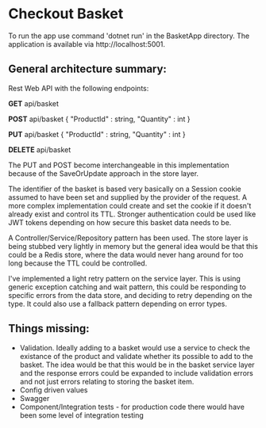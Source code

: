 # Checkout Basket

To run the app use command 'dotnet run' in the BasketApp directory.
The application is available via http://localhost:5001.

## General architecture summary:

Rest Web API with the following endpoints:

**GET** api/basket

**POST** api/basket 
{
 "ProductId" : string,
 "Quantity" : int
}

**PUT** api/basket
{
 "ProductId" : string,
 "Quantity" : int
}

**DELETE** api/basket


The PUT and POST become interchangeable in this implementation because of the SaveOrUpdate approach in the store layer.

The identifier of the basket is based very basically on a Session cookie assumed to have been set and supplied by the provider of the request.
A more complex implementation could create and set the cookie if it doesn't already exist and control its TTL. Stronger authentication could be 
used like JWT tokens depending on how secure this basket data needs to be.

A Controller/Service/Repository pattern has been used. The store layer is being stubbed very lightly in memory but the general idea would be that
this could be a Redis store, where the data would never hang around for too long because the TTL could be controlled.

I've implemented a light retry pattern on the service layer. This is using generic exception catching and wait pattern, this could be responding
to specific errors from the data store, and deciding to retry depending on the type. It could also use a fallback pattern depending on error types.

## Things missing:
* Validation. Ideally adding to a basket would use a service to check the existance of the product and validate whether its possible to add to the 
basket. The idea would be that this would be in the basket service layer and the response errors could be expanded to include validation errors 
and not just errors relating to storing the basket item.
* Config driven values
* Swagger
* Component/Integration tests - for production code there would have been some level of integration testing

